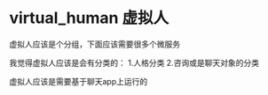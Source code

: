 # virtual_human  虚拟人

 虚拟人应该是个分组，下面应该需要很多个微服务

我觉得虚拟人应该是会有分类的：
1.人格分类
2.咨询或是聊天对象的分类

虚拟人应该是需要基于聊天app上运行的


